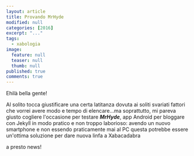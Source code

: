 ```yaml
---
layout: article
title: Provando MrHyde
modified: null
categories: [2016]
excerpt: "..."
tags:
  - xabologia
image: 
  feature: null
  teaser: null
  thumb: null
published: true
comments: true
---
```


Ehilà bella gente! 

Al solito tocca giustificare una certa latitanza dovuta ai soliti svariati fattori che vorrei avere modo e tempo di elencare...ma soprattutto, mi pareva giusto cogliere l'occasione per testare ***MrHyde***, app Android per bloggare con Jekyll in modo pratico e non troppo laborioso: avendo un nuovo smartphone e non essendo praticamente mai al PC questa potrebbe essere un'ottima soluzione per dare nuova linfa a Xabacadabra

a presto news!